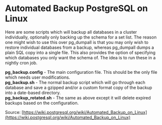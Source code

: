 # Automated Backup PostgreSQL on Linux

Here are some scripts which will backup all databases in a cluster individually, optionally only backing up the schema for a set list. The reason one might wish to use this over pg_dumpall is that you may only wish to restore individual databases from a backup, whereas pg_dumpall dumps a plain SQL copy into a single file. This also provides the option of specifying which databases you only want the schema of. The idea is to run these in a nightly cron job.

**pg_backup.config** - The main configuration file. This should be the only file which needs user modifications.  
**pg_backup.sh** - The normal backup script which will go through each database and save a gzipped and/or a custom format copy of the backup into a date-based directory.  
**pg_backup_rotated.sh** - The same as above except it will delete expired backups based on the configuration.

Source: [https://wiki.postgresql.org/wiki/Automated_Backup_on_Linux](https://wiki.postgresql.org/wiki/Automated_Backup_on_Linux)
